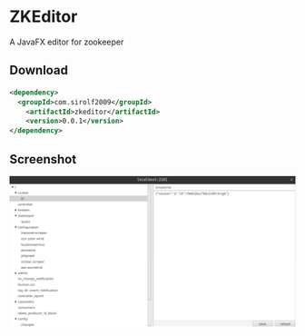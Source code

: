# ZKEditor
A JavaFX editor for zookeeper

## Download
```xml
<dependency>
  <groupId>com.sirolf2009</groupId>
	<artifactId>zkeditor</artifactId>
	<version>0.0.1</version>
</dependency>
```

## Screenshot
![screenshot](screenshot.png)